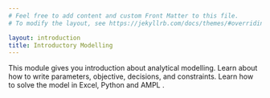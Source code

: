 ```yaml
---
# Feel free to add content and custom Front Matter to this file.
# To modify the layout, see https://jekyllrb.com/docs/themes/#overriding-theme-defaults

layout: introduction
title: Introductory Modelling
---
```

This module gives you introduction about analytical modelling. Learn about how to write parameters, objective, decisions, and constraints. Learn how to solve the model in Excel, Python and AMPL .
